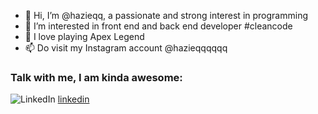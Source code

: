 - 👋 Hi, I’m @hazieqq, a passionate and strong interest in programming
- 👀 I’m interested in front end and back end developer #cleancode
- 🌱 I love playing Apex Legend 
- 📫 Do visit my Instagram account @hazieqqqqqq

### Talk with me, I am kinda awesome:
<img alt="LinkedIn" src="https://img.shields.io/badge/linkedin%20-%230077B5.svg?&style=for-the-badge&logo=linkedin&logoColor=white"/> [linkedin]


[linkedin]: https://www.linkedin.com/in/muhammad-h-687878bb/


